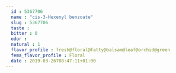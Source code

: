 ```yaml
---
  id : 5367706
  name : "cis-3-Hexenyl benzoate"
  slug : 5367706
  taste : 
  bitter : 0
  odor : 
  natural : 1
  flavor_profile : fresh@floral@fatty@balsam@leaf@orchid@green
  fema_flavor_profile : Floral
  date : 2019-03-26T08:47:11+01:00
---
```



